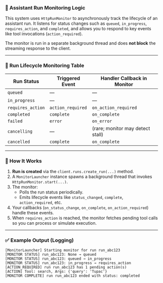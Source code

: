### 🧠 Assistant Run Monitoring Logic

This system uses `HttpRunMonitor` to asynchronously track the lifecycle of an assistant run. It listens for status changes such as `queued`, `in_progress`, `requires_action`, and `completed`, and allows you to respond to key events like tool invocations (`action_required`).

The monitor is run in a separate background thread and does **not block** the streaming response to the client.

---

### 🔄 Run Lifecycle Monitoring Table

| **Run Status**      | **Triggered Event**  | **Handler Callback in Monitor** |
|---------------------|----------------------|----------------------------------|
| `queued`            | —                    | —                                |
| `in_progress`       | —                    | —                                |
| `requires_action`   | `action_required`    | `on_action_required`             |
| `completed`         | `complete`           | `on_complete`                    |
| `failed`            | `error`              | `on_error`                       |
| `cancelling`        | —                    | (rare; monitor may detect stall) |
| `cancelled`         | `complete`           | `on_complete`                    |

---

### 🧩 How It Works

1. **Run is created** via the `client.runs.create_run(...)` method.
2. A `MonitorLauncher` instance spawns a background thread that invokes `HttpRunMonitor.start(...)`.
3. The monitor:
   - Polls the run status periodically.
   - Emits lifecycle events like `status_changed`, `complete`, `action_required`, etc.
4. Your callbacks (`on_status_change`, `on_complete`, `on_action_required`) handle these events.
5. When `requires_action` is reached, the monitor fetches pending tool calls so you can process or simulate execution.

---

### ✅ Example Output (Logging)

```
[MonitorLauncher] Starting monitor for run run_abc123
[MONITOR STATUS] run_abc123: None → queued
[MONITOR STATUS] run_abc123: queued → in_progress
[MONITOR STATUS] run_abc123: in_progress → requires_action
[ACTION_REQUIRED] run run_abc123 has 1 pending action(s)
[ACTION] Tool: search, Args: {'query': 'Tupac'}
[MONITOR COMPLETE] run run_abc123 ended with status: completed
```
